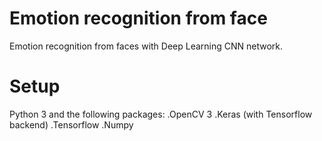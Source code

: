 # Emotion recognition from face
Emotion recognition from faces with Deep Learning CNN network.

# Setup
Python 3 and the following packages:
.OpenCV 3
.Keras (with Tensorflow backend)
.Tensorflow
.Numpy
